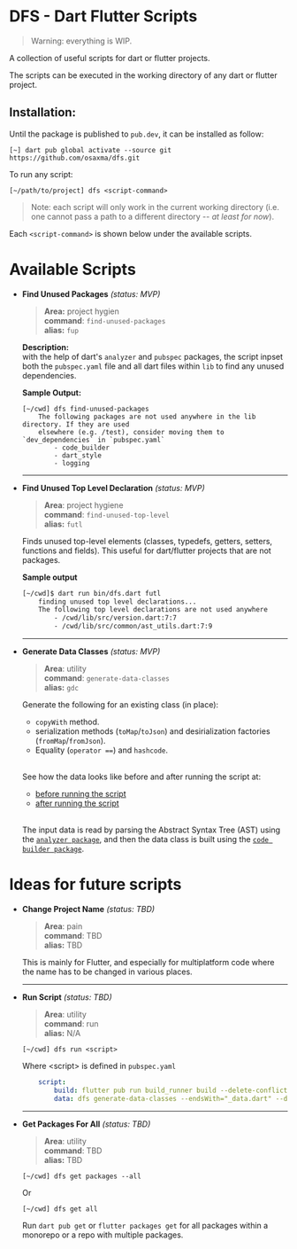 # DFS - Dart Flutter Scripts 
> Warning: everything is WIP.

A collection of useful scripts for dart or flutter projects. 

The scripts can be executed in the working directory of any dart or flutter project. 

## Installation:

Until the package is published to `pub.dev`, it can be installed as follow:
```
[~] dart pub global activate --source git https://github.com/osaxma/dfs.git
```

To run any script:
```
[~/path/to/project] dfs <script-command>
```

> Note: each script will only work in the current working directory (i.e. one cannot pass a path to a different directory -- *at least for now*).

Each `<script-command>` is shown below under the available scripts.  

# Available Scripts 

<!-- TODO: move each scripts details in a different readme and keep it simple here -->
<!-- TODO: Make each script a stand-alone package within the project so it's useable elsewhere? -->

- **Find Unused Packages** *(status: MVP)* <br>
    >**Area:** project hygien<br>
    **command**: ```find-unused-packages``` <br>
    **alias:** `fup`

   **Description:**<br>
    with the help of dart's `analyzer` and `pubspec` packages, the script inpset both the `pubspec.yaml` file and all dart files within `lib` to find any unused dependencies. 

   **Sample Output:**
    ```log
    [~/cwd] dfs find-unused-packages
        The following packages are not used anywhere in the lib directory. If they are used
        elsewhere (e.g. /test), consider moving them to `dev_dependencies` in `pubspec.yaml`
            - code_builder
            - dart_style
            - logging
    ```
    
    <!-- TODO: 
        - find unused `dependencies` across the project (now we only check lib).
        - find unused `dev_dependencies` across the project.  -->

    ---
- **Find Unused Top Level Declaration** *(status: MVP)*<br>
    >**Area**: project hygiene<br>
    **command**: `find-unused-top-level` <br>
    **alias:** `futl`
    
    Finds unused top-level elements (classes, typedefs, getters, setters, functions and fields). This useful for dart/flutter projects that are not packages. 
    
    **Sample output**
    ```sh
    [~/cwd]$ dart run bin/dfs.dart futl
        finding unused top level declarations...  
        The following top level declarations are not used anywhere 
            - /cwd/lib/src/version.dart:7:7
            - /cwd/lib/src/common/ast_utils.dart:7:9
    ```
     ---
- **Generate Data Classes** *(status: MVP)*<br>
    >**Area**: utility<br>
    **command**: `generate-data-classes` <br>
    **alias:** `gdc`

    Generate the following for an existing class (in place):
    - `copyWith` method.
    - serialization methods (`toMap`/`toJson`) and desirialization factories (`fromMap`/`fromJson`). 
    - Equality (`operator ==`) and `hashcode`. <br><br>

    See how the data looks like before and after running the script at:
    - [before running the script](samples/data_class_samples/input_example_data.dart)
    - [after running the script](samples/data_class_samples/output_data_example.dart)
    
    <br> 

    The input data is read by parsing the Abstract Syntax Tree (AST) using the [`analyzer package`](https://github.com/dart-lang/sdk/tree/main/pkg/analyzer), and then the data class is built using the [`code builder package`](https://github.com/dart-lang/code_builder). 


# Ideas for future scripts
- **Change Project Name** *(status: TBD)*<br>
    >**Area**: pain<br>
    **command**: TBD <br>
    **alias:** TBD
    <!-- This may should take the flutter version into account -->
    This is mainly for Flutter, and especially for multiplatform code where the name has to be changed in various places. 

    ---
- **Run Script** *(status: TBD)*<br>
    >**Area**: utility<br>
    **command**: run <br>
    **alias:** N/A
    ```
    [~/cwd] dfs run <script> 
    ```
    Where \<script> is defined in `pubspec.yaml` 
    ```yaml
        script:
            build: flutter pub run build_runner build --delete-conflicting-outputs
            data: dfs generate-data-classes --endsWith="_data.dart" --directory="lib"
    ```
    ---

- **Get Packages For All** *(status: TBD)*<br>
    >**Area**: utility<br>
    **command**: TBD <br>
    **alias:** TBD 
    <!-- The script should find all `pubspec.yaml` files recursively in the cwd.  -->

    ```
    [~/cwd] dfs get packages --all
    ```
    Or 
    ```
    [~/cwd] dfs get all
    ``` 

    Run `dart pub get` or `flutter packages get` for all packages within a monorepo or a repo with multiple packages.




<!-- ----------------------------------------------------------------------- -->
<!--                                  IDEAS                                  -->
<!-- ----------------------------------------------------------------------- -->

<!-- 
 **Generate Analytical Report** *(status: TBD)*<br>
    >**Area**: utility<br>
    **command**: TBD <br>
    **alias:** TBD
     a lot of ideas can be done here -- 
     
    - Run all the other scripts to find unused packages, top level declarations, etc. 
    - Generate dependency graph between files/folders/packages, API surface measure, code coverage, etc.
        - for dependency graph, see:
            https://pub.dev/packages/lakos 
            https://pub.dev/packages/directed_graph
 -->

<!-- ----------------------------------------------------------------------- -->
<!--                                  NOTES                                  -->
<!-- ----------------------------------------------------------------------- -->

<!-- 
TODO: add motivation section:
While There are many packages/executable that do one simple thing (which is great), there are some downsides:
        - one has to install all of them
        - learn all of their quirks 
        - get lost when the package is no longer maintained.

Hopefully having a single package can help attract more users, and hence more contributors to keep the package sustinable. 
 -->
